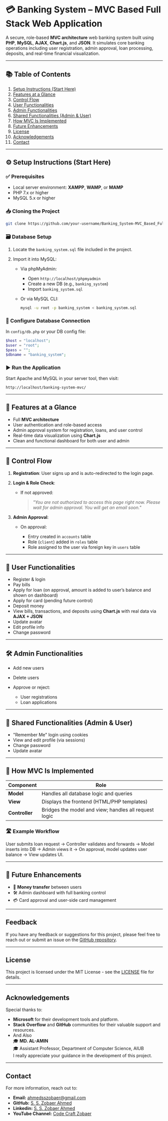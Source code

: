 # 💳 Banking System – MVC Based Full Stack Web Application

A secure, role-based **MVC architecture** web banking system built using **PHP**, **MySQL**, **AJAX**, **Chart.js**, and **JSON**. It simulates core banking operations including user registration, admin approval, loan processing, deposits, and real-time financial visualization.

---

## 📚 Table of Contents

1. [Setup Instructions (Start Here)](#️-setup-instructions-start-here)
2. [Features at a Glance](#-features-at-a-glance)
3. [Control Flow](#-control-flow)
4. [User Functionalities](#-user-functionalities)
5. [Admin Functionalities](#-admin-functionalities)
6. [Shared Functionalities (Admin & User)](#-shared-functionalities-admin--user)
7. [How MVC Is Implemented](#-how-mvc-is-implemented)
8. [Future Enhancements](#-future-enhancements)
9. [License](#license)
10. [Acknowledgements](#acknowledgements)
11. [Contact](#contact)

---

## ⚙️ Setup Instructions (Start Here)

### ✅ Prerequisites

* Local server environment: **XAMPP**, **WAMP**, or **MAMP**
* PHP 7.x or higher
* MySQL 5.x or higher

### 📥 Cloning the Project

```bash
git clone https://github.com/your-username/Banking_System-MVC_Based_Full_Stack_Web_Application.git
```

### 🗃️ Database Setup

1. Locate the `banking_system.sql` file included in the project.
2. Import it into MySQL:

   * Via phpMyAdmin:

     * Open `http://localhost/phpmyadmin`
     * Create a new DB (e.g., `banking_system`)
     * Import `banking_system.sql`
   * Or via MySQL CLI:

     ```bash
     mysql -u root -p banking_system < banking_system.sql
     ```

### 🔧 Configure Database Connection

In `config/db.php` or your DB config file:

```php
$host = "localhost";
$user = "root";
$pass = "";
$dbname = "banking_system";
```

### ▶️ Run the Application

Start Apache and MySQL in your server tool, then visit:

```
http://localhost/banking-system-mvc/
```

---

## 📁 Features at a Glance

* Full **MVC architecture**
* User authentication and role-based access
* Admin approval system for registration, loans, and user control
* Real-time data visualization using **Chart.js**
* Clean and functional dashboard for both user and admin

---

## 🔄 Control Flow

1. **Registration**: User signs up and is auto-redirected to the login page.
2. **Login & Role Check**:

   * If not approved:

     > *"You are not authorized to access this page right now. Please wait for admin approval. You will get an email soon."*
3. **Admin Approval**:

   * On approval:

     * Entry created in `accounts` table
     * Role (`client`) added in `roles` table
     * Role assigned to the user via foreign key in `users` table

---

## 👤 User Functionalities

* Register & login
* Pay bills
* Apply for loan (on approval, amount is added to user’s balance and shown on dashboard)
* Apply for card (pending future control)
* Deposit money
* View bills, transactions, and deposits using **Chart.js** with real data via **AJAX + JSON**
* Update avatar
* Edit profile info
* Change password

---

## 🛠 Admin Functionalities

* Add new users
* Delete users
* Approve or reject:

  * User registrations
  * Loan applications

---

## 🔐 Shared Functionalities (Admin & User)

* "Remember Me" login using cookies
* View and edit profile (via sessions)
* Change password
* Update avatar

---

## 🧠 How MVC Is Implemented

| Component      | Role                                                  |
| -------------- | ----------------------------------------------------- |
| **Model**      | Handles all database logic and queries                |
| **View**       | Displays the frontend (HTML/PHP templates)            |
| **Controller** | Bridges the model and view; handles all request logic |

### 🛣 Example Workflow

User submits loan request → Controller validates and forwards → Model inserts into DB → Admin views it → On approval, model updates user balance → View updates UI.

---

## 🚧 Future Enhancements

* 💸 **Money transfer** between users
* 🛠️ Admin dashboard with full banking control
* 💳 Card approval and user-side card management

---

## Feedback

If you have any feedback or suggestions for this project, please feel free to reach out or submit an issue on the [GitHub repository](https://github.com/sszobaer/Banking_System-MVC_Based_Full_Stack_Web_Application/issues).

---

## License

This project is licensed under the MIT License - see the [LICENSE](LICENSE) file for details.

---

## Acknowledgements

Special thanks to:
- **Microsoft** for their development tools and platform.
- **Stack Overflow** and **GitHub** communities for their valuable support and resources.
- And Also <br>
🎓 **MD. AL-AMIN**  <br>
🎓 Assistant Professor, Department of Computer Science, AIUB <br>
I really appreciate your guidance in the development of this project.

---

## Contact

For more information, reach out to:

- **Email:** [ahmedsszobaer@gmail.com](mailto:ahmedsszobaer@gmail.com)
- **GitHub:** [S. S. Zobaer Ahmed](https://www.github.com/sszobaer)
- **Linkedin:** [S. S. Zobaer Ahmed](https://www.linkedin.com/in/s-s-zobaer-ahmed-209bab296?utm_source=share&utm_campaign=share_via&utm_content=profile&utm_medium=android_app)
- **YouTube Channel:** [Code Craft Zobaer](https://www.youtube.com/@CodeCraftZobaer)



